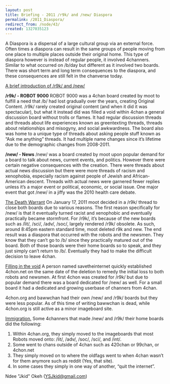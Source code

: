 ```yaml
---
layout: post
title: Briefing - 2011 /r9k/ and /new/ Diaspora
permalink: /2011_Diaspora/
redirect_from: /node/43/
created: 1327035123
---
```

A Diaspora is a dispersal of a large cultural group via an external force. Often times a diaspora can result in the same groups of people moving from one place to multiple places outside their original home. This type of diaspora however is instead of regular people, it involved 4channers. Similar to what occurred on /b/day but different as it involved two boards. There was short term and long term consequences to the diaspora, and these consequences are still felt in the chanverse today.

<u>A brief introduction of /r9k/ and /new/</u>

<b>/r9k/ - ROBOT 9000</b>
ROBOT 9000 was a 4chan board created by moot to fulfill a need that /b/ had lost gradually over the years, creating Original Content.  /r9k/ rarely created original content (and when it did it was spectacular), but what it instead did was filled a void within 4chan a general discussion board without trolls or flames. It had regular discussion threads and threads about life experiences known as greentexting threads, threads about relationships and misogyny, and social awkwardness. The board also was home to a unique type of threads about asking people stuff known as “Ask me anything” threads. It had multiple name changes since it’s lifetime due to the demographic changes from 2008-2011.

<b>/new/ - News</b>
/new/ was a board created by moot upon popular demand for a board to talk about news, current events, and politics. However there were certain negative consequences with the creation. There were threads about actual news discussion but there were more threads of racism and xenophobia, especially racism against people of Jewish and African-American descent. Threads with actual news were garnered fewer replies unless it’s a major event or political, economic, or social issue. One major event that got /new/ in a jiffy was the 2010 health care debate.

<u>The Death Warrant</u>
On January 17, 2011 moot decided in a /r9k/ thread to close both boards due to various reasons. The first reason specifically for /new/ is that it eventually turned racist and xenophobic and eventually practically became stormfront. For /r9k/, it’s because of the new boards such as /lit/, /sci/, /adv/, /soc/, largely rendered /r9k/ obsolete. As such, around 8:45pm eastern standard time, moot deleted r9k and new.
The end result was a diaspora that occurred with the robots and the newsmen. They know that they can’t go to /b/ since they practically matured out of the board. Both of those boards were their home boards so to speak, and they just simply can’t return to /b/. Eventually they had to make the difficult decision to leave 4chan.

<u>Filling in the void</u>
A person named savetheinternet quickly established 4chon.net on the same date of the deletion to remedy the initial loss to both robots and newsmen. At first 4chon was created for /r9k/ but due to popular demand there was a board dedicated for /new/ as well. For a small board it had a dedicated and growing userbase of channers from 4chan. 

4chon.org and bawwchan had their own /new/ and /r9k/ boards but they were less popular. As of this time of writing bawwchan is dead, while 4chon.org is still active as a minor imageboard site.

<u>Immigration.</u>
Some 4channers that made /new/ and /r9k/ their home boards did the following:
1.	Within 4chan.org, they simply moved to the imageboards that most Robots moved onto: /lit/, /adv/, /soc/, /sci/, and /int/.
2.	 Some went to chans outside of 4chan such as 420chan or 99chan, or 4chon.net
3.	They simply moved on to where the oldfags went to when 4chan wasn’t for them anymore such as reddit (Yes, that site).
4.	In some cases they simply in one way of another, “quit the internet”.

Ndee "Jkid" Okeh (YSJkid@gmail.com)
